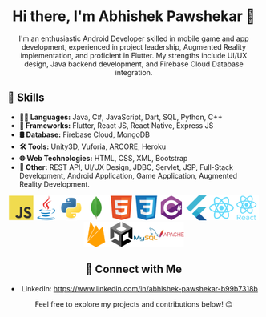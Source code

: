 <div align="center">

# Hi there, I'm Abhishek Pawshekar 👋
  I'm an enthusiastic Android Developer skilled in mobile game and app development, experienced in project leadership, Augmented Reality implementation, and proficient in Flutter. My strengths include UI/UX design, Java backend development, and Firebase Cloud Database integration.
</div>

## 🔧 Skills

- **👨‍💻 Languages:** Java, C#, JavaScript, Dart, SQL, Python, C++
- **🚀 Frameworks:** Flutter, React JS, React Native, Express JS
- **🛢️ Database:** Firebase Cloud, MongoDB
- **🛠️ Tools:** Unity3D, Vuforia, ARCORE, Heroku 
- **🌐 Web Technologies:** HTML, CSS, XML, Bootstrap 
- **💼 Other:** REST API, UI/UX Design, JDBC, Servlet, JSP, Full-Stack Development, Android Application, Game Application, Augmented Reality Development.


<div align="center">
  
<img src="https://raw.githubusercontent.com/devicons/devicon/master/icons/javascript/javascript-original.svg" alt="JavaScript Logo" width="50" height="50"><img src="https://raw.githubusercontent.com/devicons/devicon/master/icons/java/java-original.svg" alt="Java Logo" width="50" height="50"><img src="https://raw.githubusercontent.com/devicons/devicon/master/icons/python/python-original.svg" alt="Python Logo" width="50" height="50"><img src="https://raw.githubusercontent.com/devicons/devicon/master/icons/mongodb/mongodb-original.svg" alt="MongoDB Logo" width="50" height="50"><img src="https://raw.githubusercontent.com/devicons/devicon/master/icons/html5/html5-original.svg" alt="HTML Logo" width="50" height="50"><img src="https://raw.githubusercontent.com/devicons/devicon/master/icons/css3/css3-original.svg" alt="CSS Logo" width="50" height="50"><img src="https://raw.githubusercontent.com/devicons/devicon/master/icons/csharp/csharp-original.svg" alt="C# Logo" width="50" height="50"><img src="https://raw.githubusercontent.com/devicons/devicon/master/icons/flutter/flutter-original.svg" alt="Flutter Logo" width="50" height="50"><img src="https://raw.githubusercontent.com/devicons/devicon/master/icons/react/react-original.svg" alt="ReactJS Logo" width="50" height="50"><img src="https://raw.githubusercontent.com/devicons/devicon/master/icons/react/react-original-wordmark.svg" alt="React Native Logo" width="50" height="50"><img src="https://raw.githubusercontent.com/devicons/devicon/master/icons/firebase/firebase-plain.svg" alt="Firebase Logo" width="50" height="50"><img src="https://raw.githubusercontent.com/devicons/devicon/master/icons/unity/unity-original.svg" alt="Unity3D Logo" width="50" height="50"><img src="https://raw.githubusercontent.com/devicons/devicon/master/icons/mysql/mysql-original-wordmark.svg" alt="MySQL Logo" width="50" height="50"><img src="https://raw.githubusercontent.com/devicons/devicon/master/icons/apache/apache-original-wordmark.svg" alt="Apache Server Logo" width="50" height="50">
</div>

<div align="center">
  
## 🤝 Connect with Me
- LinkedIn: https://www.linkedin.com/in/abhishek-pawshekar-b99b7318b

Feel free to explore my projects and contributions below! 😊
</div>

